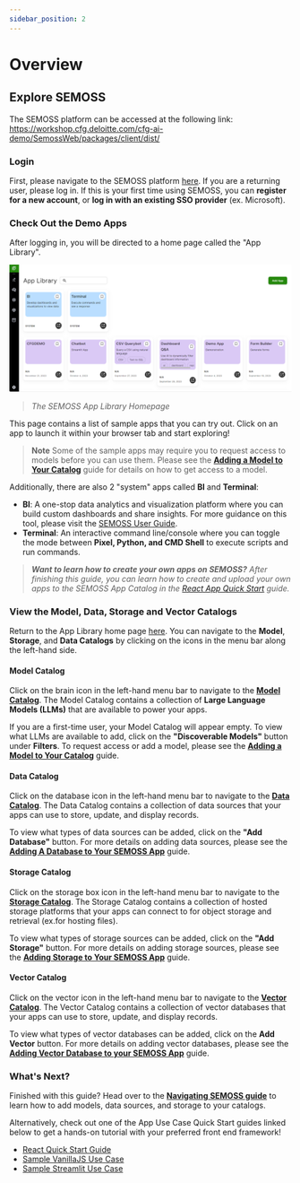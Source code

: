 ```yaml
---
sidebar_position: 2
---
```

# Overview


## Explore SEMOSS
The SEMOSS platform can be accessed at the following link: https://workshop.cfg.deloitte.com/cfg-ai-demo/SemossWeb/packages/client/dist/

### Login
First, please navigate to the SEMOSS platform [here](https://workshop.cfg.deloitte.com/cfg-ai-demo/SemossWeb/packages/client/dist/). If you are a returning user, please log in. If this is your first time using SEMOSS, you can **register for a new account**, or **log in with an existing SSO provider** (ex. Microsoft).

### Check Out the Demo Apps
After logging in, you will be directed to a home page called the "App Library". 

![App Library](../../static/img/OverviewImages/AppLibrary.PNG)
> _The SEMOSS App Library Homepage_

This page contains a list of sample apps that you can try out. Click on an app to launch it within your browser tab and start exploring!  
> **Note**
> Some of the sample apps may require you to request access to models before you can use them. Please see the **[Adding a Model to Your Catalog](../Get%20Started/Navigation/CFG%20AI%20Walkthrough.mdx#adding-a-model)** guide for details on how to get access to a model.

Additionally, there are also 2 "system" apps called **BI** and **Terminal**:
* **BI**: A one-stop data analytics and visualization platform where you can build custom dashboards and share insights. For more guidance on this tool, please visit the [SEMOSS User Guide](https://SEMOSS.org/SemossDocumentation/).
* **Terminal**: An interactive command line/console where you can toggle the mode between **Pixel, Python, and CMD Shell** to execute scripts and run commands.

> _**Want to learn how to create your own apps on SEMOSS?** After finishing this guide, you can learn how to create and upload your own apps to the SEMOSS App Catalog in the [React App Quick Start](../How%20To/App%20Creation%20Guides/React%20App%20Quickstart%20Guide.md) guide._

### View the Model, Data, Storage and Vector Catalogs
Return to the App Library home page [here](https://workshop.cfg.deloitte.com/cfg-ai-demo/SemossWeb/packages/client/dist/). 
You can navigate to the **Model**, **Storage**, and **Data Catalogs** by clicking on the icons in the menu bar along the left-hand side.

#### Model Catalog
Click on the brain icon in the left-hand menu bar to navigate to the [**Model Catalog**](https://workshop.cfg.deloitte.com/cfg-ai-demo/SemossWeb/packages/client/dist/#/engine/model).
The Model Catalog contains a collection of **Large Language Models (LLMs)** that are available to power your apps. 

If you are a first-time user, your Model Catalog will appear empty. To view what LLMs are available to add, click on the **"Discoverable Models"** button under **Filters**. To request access or add a model, please see the **[Adding a Model to Your Catalog](../Get%20Started/Navigation/CFG%20AI%20Walkthrough.mdx#adding-a-model)** guide.

#### Data Catalog
Click on the database icon in the left-hand menu bar to navigate to the [**Data Catalog**](https://workshop.cfg.deloitte.com/cfg-ai-demo/SemossWeb/packages/client/dist/#/engine/database). The Data Catalog contains a collection of data sources that your apps can use to store, update, and display records.

To view what types of data sources can be added, click on the **"Add Database"** button. For more details on adding data sources, please see the **[Adding A Database to Your SEMOSS App](../Get%20Started/Navigation/CFG%20AI%20Walkthrough.mdx#adding-a-database)** guide.

#### Storage Catalog
Click on the storage box icon in the left-hand menu bar to navigate to the [**Storage Catalog**](https://workshop.cfg.deloitte.com/cfg-ai-demo/SemossWeb/packages/client/dist/#/engine/storage). The Storage Catalog contains a collection of hosted storage platforms that your apps can connect to for  object storage and retrieval (ex.for hosting files).

To view what types of storage sources can be added, click on the **"Add Storage"** button. For more details on adding storage sources, please see the **[Adding Storage to Your SEMOSS App](../Get%20Started/Navigation/CFG%20AI%20Walkthrough.mdx#adding-a-storage-source)** guide.

#### Vector Catalog
Click on the vector icon in the left-hand menu bar to navigate to the [**Vector Catalog**](https://workshop.cfg.deloitte.com/cfg-ai-demo/SemossWeb/packages/client/dist/#/engine/vector). The Vector Catalog contains a collection of vector databases that your apps can use to store, update, and display records.

To view what types of vector databases can be added, click on the **Add Vector** button. For more details on adding vector databases, please see the **[Adding Vector Database to your SEMOSS App](../Get%20Started/Navigation/CFG%20AI%20Walkthrough.mdx#adding-a-vector-database)** guide.


### What's Next?
Finished with this guide? 
Head over to the **[Navigating SEMOSS guide](../Get%20Started/Navigation)** to learn how to add models, data sources, and storage to your catalogs.

Alternatively, check out one of the App Use Case Quick Start guides linked below to get a hands-on tutorial with your preferred front end framework!
   - [React Quick Start Guide](../How%20To/App%20Creation%20Guides/React%20App%20Quickstart%20Guide.md)
   - [Sample VanillaJS Use Case](../How%20To/App%20Creation%20Guides/VanillaJS%20App%20Quickstart%20Guide.md)
   - [Sample Streamlit Use Case](../How%20To/App%20Creation%20Guides/Streamlit%20App%20Quickstart%20Guide.md)
